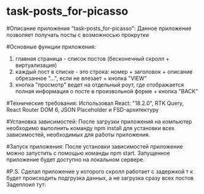 # task-posts_for-picasso

#Описание приложения "task-posts_for-picasso":
Данное приложение позволяет получать посты с возможносью прокрутки

#Основные функции приложения:

1. главная страница - список постов (бесконечный скролл + виртуализация)
2. каждый пост в списке - это строка: номер + заголовок + описание обрезанное "...", если не влезает + кнопка "VIEW"
3. кнопка "просмотр" ведет на отдельный роут, где отображается полная информация о посте в произвольной форме + кнопка "BACK"

#Технические требования:
Использовал React: "18.2.0", RTK Query, React Router DOM 6, JSON Placeholder и FSD-архитектуру

#Установка зависимостей:
После загрузки приложения на компьютер необходимо выполнить команду npm install для установки всех зависимостей, необходимых для работы приложения.

#Запуск приложения:
После установки зависимостей приложение можно запустить с помощью команды npm start. Запущенное приложение будет доступно на локальном сервере.

#P.S.
Сделал приложение у которого скролл работает с задержкой т к будет происходить подгрузка данных, а не загрузка сразу всех постов
Задеплоил тут:
